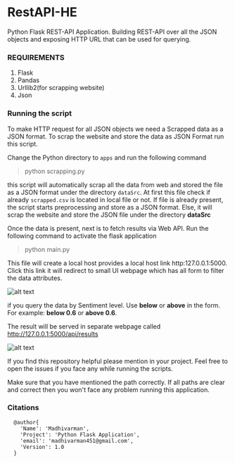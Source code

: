 # RestAPI-HE

Python Flask REST-API Application. Building REST-API over all the JSON objects and exposing HTTP URL that can be used for querying.

### REQUIREMENTS ###

1. Flask
2. Pandas
3. Urllib2(for scrapping website)
4. Json

### Running the script ###

To make HTTP request for all JSON objects we need a Scrapped data as a JSON format. To scrap the website and store the data as JSON Format run this script.

Change the Python directory to `apps` and run the following command

> python scrapping.py

this script will automatically scrap all the data from web and stored the file as a JSON format under the directory `dataSrc`. At first this file check if already `scrapped.csv` is located in local file or not. If file is already present, the script starts preprocessing and store as a JSON format. Else, it will scrap the website and store the JSON file under the directory **dataSrc**

Once the data is present, next is to fetch results via Web API. Run the following command to activate the flask application

> python main.py

This file will create a local host provides a local host link http:127.0.0.1:5000. Click this link it will redirect to small UI webpage which has all form to filter the data attributes.

![alt text](https://github.com/Madhivarman/RestAPI-HR-/blob/master/images/frontWebUI.png)

if you query the data by Sentiment level. Use **below** or **above** in the form. For example: **below 0.6** or **above 0.6**.

The result will be served in separate webpage called http://127.0.0.1:5000/api/results

![alt text](https://github.com/Madhivarman/RestAPI-HR-/blob/master/images/resultDisplay.png)


If you find this repository helpful please mention in your project. Feel free to open the issues if you face any while running the scripts.

Make sure that you have mentioned the path correctly. If all paths are clear and correct then you won't face any problem running this application.

### Citations ###
```
  @author{
    'Name': 'Madhivarman',
    'Project': 'Python Flask Application',
    'email': 'madhivarman451@gmail.com',
    'Version': 1.0
  }
```
